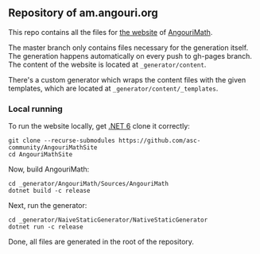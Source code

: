 ## Repository of am.angouri.org

This repo contains all the files for <a href="https://am.angouri.org">the website</a> of [AngouriMath](https://github.com/asc-community/AngouriMath).

The master branch only contains files necessary for the generation itself. The generation happens automatically on every push to gh-pages branch. The content of the website is located at `_generator/content`.

There's a custom generator which wraps the content files with the given templates, which are located at `_generator/content/_templates`.

### Local running

To run the website locally, get [.NET 6](https://dotnet.microsoft.com/download/dotnet/6.0)
clone it correctly:
```
git clone --recurse-submodules https://github.com/asc-community/AngouriMathSite
cd AngouriMathSite
```
Now, build AngouriMath:
```
cd _generator/AngouriMath/Sources/AngouriMath
dotnet build -c release
```
Next, run the generator:
```
cd _generator/NaiveStaticGenerator/NativeStaticGenerator
dotnet run -c release
```
Done, all files are generated in the root of the repository. 
